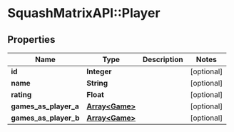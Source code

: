 # SquashMatrixAPI::Player

## Properties
Name | Type | Description | Notes
------------ | ------------- | ------------- | -------------
**id** | **Integer** |  | [optional] 
**name** | **String** |  | [optional] 
**rating** | **Float** |  | [optional] 
**games_as_player_a** | [**Array&lt;Game&gt;**](Game.md) |  | [optional] 
**games_as_player_b** | [**Array&lt;Game&gt;**](Game.md) |  | [optional] 


